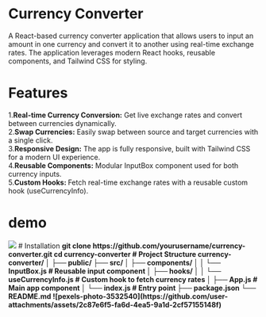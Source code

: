 # Currency Converter <br>
A React-based currency converter application that allows users to input an amount in one currency and convert it to another using real-time exchange rates. The application leverages modern React hooks, reusable components, and Tailwind CSS for styling.
# Features
1.<b>Real-time Currency Conversion:</b> Get live exchange rates and convert between currencies dynamically.<br>
2.<b>Swap Currencies:</b>  Easily swap between source and target currencies with a single click.<br>
3.<b>Responsive Design:</b>  The app is fully responsive, built with Tailwind CSS for a modern UI experience.<br>
4.<b>Reusable Components:</b>  Modular InputBox component used for both currency inputs.<br>
5.<b>Custom Hooks: </b>  Fetch real-time exchange rates with a reusable custom hook (useCurrencyInfo).<br>
# demo 
<img src='https://images.pexels.com/photos/3532540/pexels-photo-3532540.jpeg?auto=compress&cs=tinysrgb&w=1260&h=750&dpr=2'/>
# Installation
 <b> git clone <b> https://github.com/yourusername/currency-converter.git
  cd currency-converter</b>
# Project Structure
 currency-converter/
│
├── public/
├── src/
│   ├── components/
│   │   └── InputBox.js          # Reusable input component
│   ├── hooks/
│   │   └── useCurrencyInfo.js   # Custom hook to fetch currency rates
│   ├── App.js                   # Main app component
│   └── index.js                 # Entry point
├── package.json
└── README.md
![pexels-photo-3532540](https://github.com/user-attachments/assets/2c87e6f5-fa6d-4ea5-9a1d-2cf57155148f)
